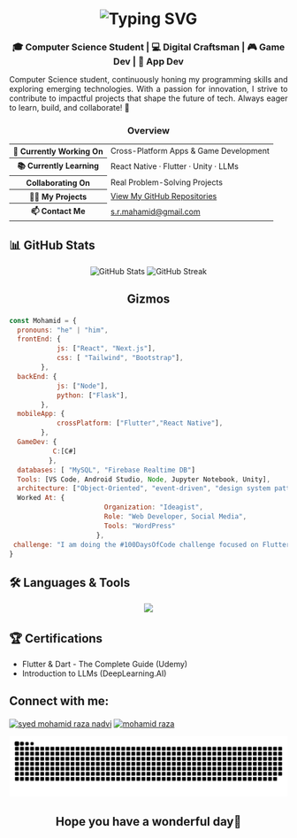 <h1 align="center">
  <img src="https://readme-typing-svg.demolab.com?font=Fira+Code&pause=100&center=true&width=435&lines=Hi+I'm+Syed+Mohamid+Raza;" alt="Typing SVG" />
</h1>
</h1>
<h3 align="center" style="margin-bottom: 5px;">
  <b>🎓 Computer Science Student | 💻 Digital Craftsman | 🎮 Game Dev | 📲 App Dev</b>
</h3>

<p align="justify">
Computer Science student, continuously honing my programming skills and exploring emerging technologies. 
With a passion for innovation, I strive to contribute to impactful projects that shape the future of tech. 
Always eager to learn, build, and collaborate! 🚀
</p>
<h3 align="center" style="margin-bottom: 5px;">
  <b>Overview</b>
</h3>

<table align="center">
    <tr>
      <th>🔭 Currently Working On</th>
      <td>Cross-Platform Apps & Game Development</td>
    </tr>
    <tr>
      <th>📚 Currently Learning</th>
      <td>React Native · Flutter · Unity · LLMs</td>
    </tr>
    <tr>
      <th>Collaborating On</th>
      <td>Real Problem-Solving Projects</td>
    </tr>
    <tr>
      <th>👨‍💻 My Projects</th>
      <td><a href="https://github.com/Sye0x?tab=repositories" target="_blank">View My GitHub Repositories</a></td>
    </tr>
    <tr>
      <th>📫 Contact Me</th>
      <td><a href="mailto:s.r.mahamid@gmail.com">s.r.mahamid@gmail.com</a></td>
    </tr>
  </table>

<!-- GitHub stats from https://github.com/anuraghazra/github-readme-stats -->
## 📊 GitHub Stats

<p align="center">
  <img src="https://github-readme-stats.vercel.app/api?username=Sye0x&show_icons=true&theme=transparent" width="350" alt="GitHub Stats" />
  <img src="https://github-readme-streak-stats-xi-tan.vercel.app/api?user=Sye0x&theme=transparent" width="350" alt="GitHub Streak" />
</p>


<h2 align="center">Gizmos</h2>

```javascript
const Mohamid = {
  pronouns: "he" | "him",
  frontEnd: {
            js: ["React", "Next.js"],
            css: [ "Tailwind", "Bootstrap"],
        },
  backEnd: {
            js: ["Node"],
            python: ["Flask"],
        },
  mobileApp: {
            crossPlatform: ["Flutter","React Native"],
        },
  GameDev: {
           C:[C#]
          },
  databases: [ "MySQL", "Firebase Realtime DB"]
  Tools: [VS Code, Android Studio, Node, Jupyter Notebook, Unity],
  architecture: ["Object-Oriented", "event-driven", "design system pattern"],
  Worked At: {
                        Organization: "Ideagist",
                        Role: "Web Developer, Social Media",
                        Tools: "WordPress"
                      },
 challenge: "I am doing the #100DaysOfCode challenge focused on Flutter and Firebase"
}
```
## 🛠️ Languages & Tools
<p align="center">
  <img src="https://skillicons.dev/icons?i=react,nextjs,flutter,unity,nodejs,tailwind,bootstrap,python,flask,mysql,firebase,git,vscode,androidstudio" />
</p>

## 🏆 Certifications

- Flutter & Dart - The Complete Guide (Udemy)
- Introduction to LLMs (DeepLearning.AI)



<h2 align="left">Connect with me:</h2>
<p align="left">
<a href="https://linkedin.com/in/syed mohamid raza nadvi" target="blank"><img align="center" src="https://raw.githubusercontent.com/rahuldkjain/github-profile-readme-generator/master/src/images/icons/Social/linked-in-alt.svg" alt="syed mohamid raza nadvi" height="30" width="40" /></a>
<a href="https://www.leetcode.com/mohamid raza" target="blank"><img align="center" src="https://raw.githubusercontent.com/rahuldkjain/github-profile-readme-generator/master/src/images/icons/Social/leet-code.svg" alt="mohamid raza" height="30" width="40" /></a>
</p><div align="center">
  <img src="https://github.com/Sye0x/SnakeGameGit/blob/output/github-snake-dark.svg" alt="snake gif">
</div>

<h2 align="center">Hope you have a wonderful day🎇</h2>


